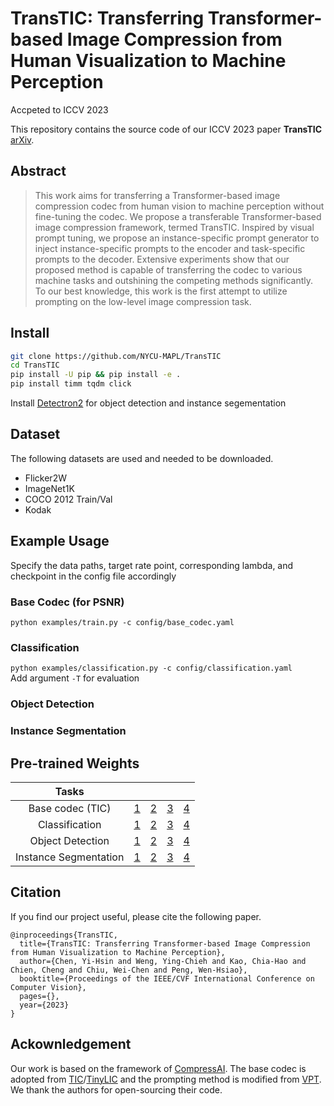 # TransTIC: Transferring Transformer-based Image Compression from Human Visualization to Machine Perception
Accpeted to ICCV 2023

This repository contains the source code of our ICCV 2023 paper **TransTIC** [arXiv](https://arxiv.org/abs/2306.05085).

## Abstract
>This work aims for transferring a Transformer-based image compression codec from human vision to machine perception without fine-tuning the codec. We propose a transferable Transformer-based image compression framework, termed TransTIC. Inspired by visual prompt tuning, we propose an instance-specific prompt generator to inject instance-specific prompts to the encoder and task-specific prompts to the decoder. Extensive experiments show that our proposed method is capable of transferring the codec to various machine tasks and outshining the competing methods significantly. To our best knowledge, this work is the first attempt to utilize prompting on the low-level image compression task.

## Install

```bash
git clone https://github.com/NYCU-MAPL/TransTIC
cd TransTIC
pip install -U pip && pip install -e .
pip install timm tqdm click

```
Install [Detectron2](https://detectron2.readthedocs.io/en/latest/tutorials/install.html) for object detection and instance segementation

## Dataset
The following datasets are used and needed to be downloaded.
- Flicker2W
- ImageNet1K
- COCO 2012 Train/Val
- Kodak

## Example Usage
Specify the data paths, target rate point, corresponding lambda, and checkpoint in the config file accordingly

### Base Codec (for PSNR)
`python examples/train.py -c config/base_codec.yaml`

### Classification
`python examples/classification.py -c config/classification.yaml`<br>
Add argument `-T` for evaluation

### Object Detection

### Instance Segmentation

## Pre-trained Weights
|         Tasks         |       |       |       |       |
|:---------------------:|-------|-------|-------|-------|
|     Base codec (TIC)  | [1](http://mapl.nctu.edu.tw/TransTIC_Weights/base_codec_1.pth.tar) | [2](http://mapl.nctu.edu.tw/TransTIC_Weights/base_codec_2.pth.tar) | [3](http://mapl.nctu.edu.tw/TransTIC_Weights/base_codec_3.pth.tar) | [4](http://mapl.nctu.edu.tw/TransTIC_Weights/base_codec_4.pth.tar) |
|     Classification    | [1](http://mapl.nctu.edu.tw/TransTIC_Weights/cls_1.pth.tar) | [2](http://mapl.nctu.edu.tw/TransTIC_Weights/cls_2.pth.tar) | [3](http://mapl.nctu.edu.tw/TransTIC_Weights/cls_3.pth.tar) | [4](http://mapl.nctu.edu.tw/TransTIC_Weights/cls_4.pth.tar) |
|    Object Detection   | [1]() | [2]() | [3]() | [4]() |
| Instance Segmentation | [1]() | [2]() | [3]() | [4]() |

## Citation
If you find our project useful, please cite the following paper.
```
@inproceedings{TransTIC,
  title={TransTIC: Transferring Transformer-based Image Compression from Human Visualization to Machine Perception},
  author={Chen, Yi-Hsin and Weng, Ying-Chieh and Kao, Chia-Hao and Chien, Cheng and Chiu, Wei-Chen and Peng, Wen-Hsiao},
  booktitle={Proceedings of the IEEE/CVF International Conference on Computer Vision},
  pages={},
  year={2023}
}
```

## Ackownledgement
Our work is based on the framework of [CompressAI](https://github.com/InterDigitalInc/CompressAI). The base codec is adopted from [TIC](https://github.com/lumingzzz/TIC)/[TinyLIC](https://github.com/lumingzzz/TinyLIC) and the prompting method is modified from [VPT](https://github.com/KMnP/vpt). We thank the authors for open-sourcing their code.
